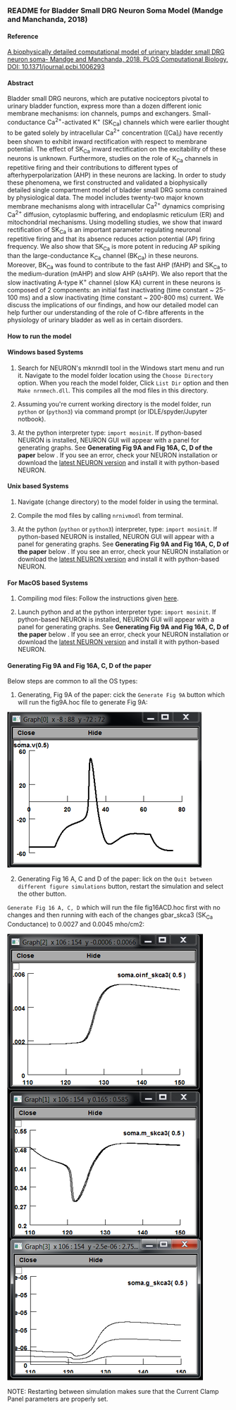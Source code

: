 ### README for Bladder Small DRG Neuron Soma Model (Mandge and Manchanda, 2018)

#### Reference

[A biophysically detailed computational model of urinary bladder small DRG neuron soma- Mandge and Manchanda, 2018. PLOS Computational Biology, DOI: 10.1371/journal.pcbi.1006293](http://doi.org/10.1371/journal.pcbi.1006293)

#### Abstract

Bladder small DRG neurons, which are putative nociceptors pivotal to urinary bladder function, express more than a dozen different ionic membrane mechanisms: ion channels, pumps and exchangers. Small-conductance Ca<sup>2+</sup>-activated K<sup>+</sup> (SK<sub>Ca</sub>) channels which were earlier thought to be gated solely by intracellular Ca<sup>2+</sup> concentration ([Ca]<sub>i</sub>) have recently been shown to exhibit inward rectification with respect to membrane potential. The effect of SK<sub>Ca</sub> inward rectification on the excitability of these neurons is unknown. Furthermore, studies on the role of K<sub>Ca</sub> channels in repetitive firing and their contributions to different types of afterhyperpolarization (AHP) in these neurons are lacking. In order to study these phenomena, we first constructed and validated a biophysically detailed single compartment model of bladder small DRG soma constrained by physiological data. The model includes twenty-two major known membrane mechanisms along with intracellular Ca<sup>2+</sup> dynamics comprising Ca<sup>2+</sup> diffusion, cytoplasmic buffering, and endoplasmic reticulum (ER) and mitochondrial mechanisms. Using modelling studies, we show that inward rectification of SK<sub>Ca</sub> is an important parameter regulating neuronal repetitive firing and that its absence reduces action potential (AP) firing frequency. We also show that SK<sub>Ca</sub> is more potent in reducing AP spiking than the large-conductance K<sub>Ca</sub> channel (BK<sub>Ca</sub>) in these neurons. Moreover, BK<sub>Ca</sub> was found to contribute to the fast AHP (fAHP) and SK<sub>Ca</sub> to the medium-duration (mAHP) and slow AHP (sAHP). We also report that the slow inactivating A-type K<sup>+</sup> channel (slow KA) current in these neurons is composed of 2 components: an initial fast inactivating (time constant ~ 25-100 ms) and a slow inactivating (time constant ~ 200-800 ms) current. We discuss the implications of our findings, and how our detailed model can help further our understanding of the role of C-fibre afferents in the physiology of urinary bladder as well as in certain disorders.

#### How to run the model

#### Windows based Systems

1. Search for NEURON's mknrndll tool in the Windows start menu and run it. Navigate to the model folder location using the `Choose Directory` option. When you reach the model folder, Click `List Dir` option and then `Make nrnmech.dll`. This compiles all the mod files in this directory.

2. Assuming you're current working directory is the model folder, run `python` or (`python3`) via command prompt (or IDLE/spyder/Jupyter notbook).

3. At the python interpreter type: `import mosinit`. If python-based NEURON is installed, NEURON GUI will appear with a panel for generating graphs. See **Generating Fig 9A and Fig 16A, C, D of the paper** below . If you see an error, check your NEURON installation or download the [latest NEURON version](https://www.neuron.yale.edu/neuron/download/precompiled-installers) and install it with python-based NEURON.


#### Unix based Systems

1. Navigate (change directory) to the model folder in using the terminal. 

2. Compile the mod files by calling `nrnivmodl` from terminal. 

3. At the python (`python` or `python3`) interpreter, type: `import mosinit`. If python-based NEURON is installed, NEURON GUI will appear with a panel for generating graphs. See **Generating Fig 9A and Fig 16A, C, D of the paper** below . If you see an error, check your NEURON installation or download the [latest NEURON version](https://www.neuron.yale.edu/neuron/download/precompiled-installers) and install it with python-based NEURON.


#### For MacOS based Systems

1. Compiling mod files: Follow the instructions given [here](https://www.neuron.yale.edu/neuron/static/docs/nmodl/macos.html).

2. Launch python and at the python interpreter type: `import mosinit`. If python-based NEURON is installed, NEURON GUI will appear with a panel for generating graphs. See **Generating Fig 9A and Fig 16A, C, D of the paper** below . If you see an error, check your NEURON installation or download the [latest NEURON version](https://www.neuron.yale.edu/neuron/download/precompiled-installers) and install it with python-based NEURON.

#### Generating Fig 9A and Fig 16A, C, D of the paper
Below steps are common to all the OS types:


1. Generating, Fig 9A of the paper: cick the `Generate Fig 9A` button which will run the fig9A.hoc file to generate Fig 9A:

![fig 9A](./fig9A.PNG)

2. Generating Fig 16 A, C and D of the paper: lick on the `Quit between different figure simulations` button, restart the simulation and select the other button.

`Generate Fig 16 A, C, D` which will run the file fig16ACD.hoc first with no changes and then running with each of the changes
gbar_skca3 (SK<sub>Ca</sub> Conductance) to 0.0027 and 0.0045 mho/cm2:

![fig 16 acd](./fig16acd.PNG)

NOTE: Restarting between simulation makes sure that the Current Clamp Panel parameters are properly set.
